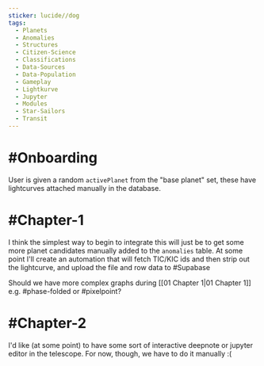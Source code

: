 ```yaml
---
sticker: lucide//dog
tags:
  - Planets
  - Anomalies
  - Structures
  - Citizen-Science
  - Classifications
  - Data-Sources
  - Data-Population
  - Gameplay
  - Lightkurve
  - Jupyter
  - Modules
  - Star-Sailors
  - Transit
---
```

# #Onboarding 
User is given a random `activePlanet` from the "base planet" set, these have lightcurves attached manually in the database.

# #Chapter-1 
I think the simplest way to begin to integrate this will just be to get some more planet candidates manually added to the `anomalies` table.
At some point I'll create an automation that will fetch TIC/KIC ids and then strip out the lightcurve, and upload the file and row data to #Supabase 

Should we have more complex graphs during [[01 Chapter 1|01 Chapter 1]] e.g. #phase-folded or #pixelpoint?

# #Chapter-2 
I'd like (at some point) to have some sort of interactive deepnote or jupyter editor in the telescope. For now, though, we have to do it manually :(